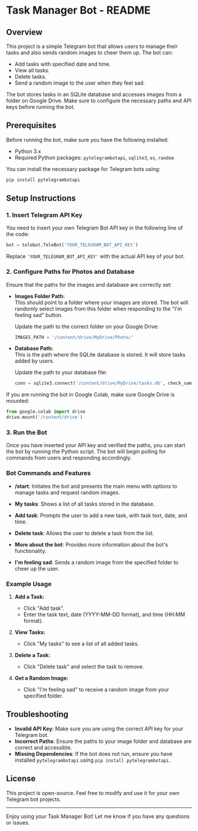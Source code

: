 # Task Manager Bot - README

## Overview

This project is a simple Telegram bot that allows users to manage their tasks and also sends random images to cheer them up. The bot can:
- Add tasks with specified date and time.
- View all tasks.
- Delete tasks.
- Send a random image to the user when they feel sad.

The bot stores tasks in an SQLite database and accesses images from a folder on Google Drive. Make sure to configure the necessary paths and API keys before running the bot.

## Prerequisites

Before running the bot, make sure you have the following installed:
- Python 3.x
- Required Python packages: `pytelegrambotapi`, `sqlite3`, `os`, `random`

You can install the necessary package for Telegram bots using:
```bash
pip install pytelegrambotapi
```

## Setup Instructions

### 1. Insert Telegram API Key

You need to insert your own Telegram Bot API key in the following line of the code:
```python
bot = telebot.TeleBot('YOUR_TELEGRAM_BOT_API_KEY')
```
Replace `'YOUR_TELEGRAM_BOT_API_KEY'` with the actual API key of your bot.

### 2. Configure Paths for Photos and Database

Ensure that the paths for the images and database are correctly set:

- **Images Folder Path:**  
  This should point to a folder where your images are stored. The bot will randomly select images from this folder when responding to the "I'm feeling sad" button.
  
  Update the path to the correct folder on your Google Drive:
  ```python
  IMAGES_PATH = '/content/drive/MyDrive/Photo/'
  ```

- **Database Path:**  
  This is the path where the SQLite database is stored. It will store tasks added by users.
  
  Update the path to your database file:
  ```python
  conn = sqlite3.connect('/content/drive/MyDrive/tasks.db', check_same_thread=False)
  ```

If you are running the bot in Google Colab, make sure Google Drive is mounted:
```python
from google.colab import drive
drive.mount('/content/drive')
```

### 3. Run the Bot

Once you have inserted your API key and verified the paths, you can start the bot by running the Python script. The bot will begin polling for commands from users and responding accordingly.

### Bot Commands and Features

- **/start**: Initiates the bot and presents the main menu with options to manage tasks and request random images.
  
- **My tasks**: Shows a list of all tasks stored in the database.
  
- **Add task**: Prompts the user to add a new task, with task text, date, and time.
  
- **Delete task**: Allows the user to delete a task from the list.
  
- **More about the bot**: Provides more information about the bot's functionality.
  
- **I'm feeling sad**: Sends a random image from the specified folder to cheer up the user.

### Example Usage

1. **Add a Task:**
   - Click "Add task".
   - Enter the task text, date (YYYY-MM-DD format), and time (HH:MM format).
   
2. **View Tasks:**
   - Click "My tasks" to see a list of all added tasks.

3. **Delete a Task:**
   - Click "Delete task" and select the task to remove.

4. **Get a Random Image:**
   - Click "I'm feeling sad" to receive a random image from your specified folder.

## Troubleshooting

- **Invalid API Key**: Make sure you are using the correct API key for your Telegram bot.
- **Incorrect Paths**: Ensure the paths to your image folder and database are correct and accessible.
- **Missing Dependencies**: If the bot does not run, ensure you have installed `pytelegrambotapi` using `pip install pytelegrambotapi`.

## License

This project is open-source. Feel free to modify and use it for your own Telegram bot projects.

---

Enjoy using your Task Manager Bot! Let me know if you have any questions or issues.
